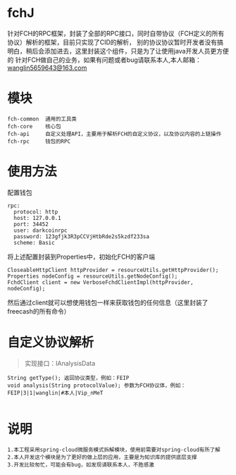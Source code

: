 # fchJ
针对FCH的RPC框架，封装了全部的RPC接口，同时自带协议（FCH定义的所有协议）解析的框架，目前只实现了CID的解析，
别的协议协议暂时开发者没有搞明白，稍后会添加进去，这里封装这个组件，只是为了让使用java开发人员更方便的
针对FCH做自己的业务，如果有问题或者bug请联系本人,本人邮箱：wanglin5659643@163.com


# 模块
````
fch-common  通用的工具类
fch-core    核心包
fch-api     自定义处理API，主要用于解析FCH的自定义协议，以及协议内容的上链操作
fch-rpc     钱包的RPC

````
# 使用方法

配置钱包
```
rpc:
  protocol: http
  host: 127.0.0.1
  port: 34452
  user: darkcoinrpc
  password: 123gfjk3R3pCCVjHtbRde2s5kzdf233sa
  scheme: Basic                         
```
 将上述配置封装到Properties中，初始化FCH的客户端
 ```
 CloseableHttpClient httpProvider = resourceUtils.getHttpProvider();
 Properties nodeConfig = resourceUtils.getNodeConfig();
 FchdClient client = new VerboseFchdClientImpl(httpProvider, nodeConfig);
 ```
然后通过client就可以想使用钱包一样来获取钱包的任何信息（这里封装了freecash的所有命令）


# 自定义协议解析
>实现接口：IAnalysisData
```
String getType(); 返回协议类型，例如：FEIP
void analysis(String protocolValue); 参数为FCH协议体，例如：FEIP|3|1|wanglin|#本人|Vip_nMeT
  
```
  
# 说明
```
1.本工程采用spring-cloud微服务模式拆解模块，使用前需要对spring-cloud有所了解
2.本人开发这个模块是为了更好的做上层的应用，主要是为知识库的提供底层支撑
3.开发比较匆忙，可能会有bug，如发现请联系本人，不胜感激
```